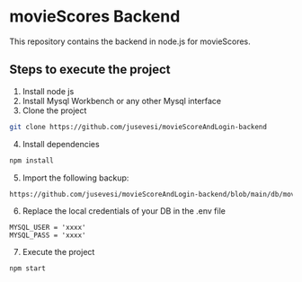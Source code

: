 # movieScores Backend

This repository contains the backend in node.js for movieScores.

## Steps to execute the project
1. Install node js
2. Install Mysql Workbench or any other Mysql interface 
3. Clone the project
```sh
git clone https://github.com/jusevesi/movieScoreAndLogin-backend
```
4. Install dependencies
```sh
npm install
```   
5. Import the following backup:
```sh
https://github.com/jusevesi/movieScoreAndLogin-backend/blob/main/db/moviescores.sql
```
6. Replace the local credentials of your DB in the .env file
```
MYSQL_USER = 'xxxx'
MYSQL_PASS = 'xxxx'
```
7. Execute the project
```sh
npm start
``` 